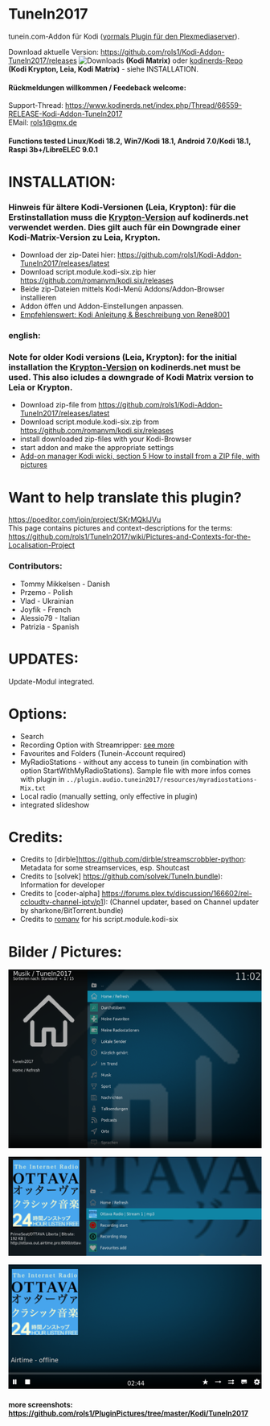 TuneIn2017
==================
tunein.com-Addon für Kodi ([vormals Plugin für den Plexmediaserver](https://github.com/rols1/TuneIn2017)).

Download aktuelle Version: https://github.com/rols1/Kodi-Addon-TuneIn2017/releases
![Downloads](https://img.shields.io/github/downloads/rols1/Kodi-Addon-TuneIn2017/total.svg "Downloads")
<b>(Kodi Matrix)</b> oder [kodinerds-Repo](https://repo.kodinerds.net) <b>(Kodi Krypton, Leia, Kodi Matrix)</b> - siehe INSTALLATION.

#### Rückmeldungen willkommen / Feedeback welcome: 
Support-Thread: https://www.kodinerds.net/index.php/Thread/66559-RELEASE-Kodi-Addon-TuneIn2017 <br>
EMail: rols1@gmx.de 
  
#### Functions tested Linux/Kodi 18.2, Win7/Kodi 18.1, Android 7.0/Kodi 18.1, Raspi 3b+/LibreELEC 9.0.1



INSTALLATION:
===================  
### Hinweis für ältere Kodi-Versionen (Leia, Krypton): für die Erstinstallation muss die [Krypton-Version](https://repo.kodinerds.net) auf kodinerds.net verwendet werden. Dies gilt auch für ein Downgrade einer Kodi-Matrix-Version zu Leia, Krypton.
- Download der zip-Datei hier: https://github.com/rols1/Kodi-Addon-TuneIn2017/releases/latest
- Download script.module.kodi-six.zip hier https://github.com/romanvm/kodi.six/releases
- Beide zip-Dateien mittels Kodi-Menü Addons/Addon-Browser installieren
- Addon öffen und Addon-Einstellungen anpassen.
- [Empfehlenswert: Kodi Anleitung & Beschreibung von Rene8001](https://www.kodinerds.net/index.php/Thread/47479-Hilfe-f%C3%BCr-Neulinge-Kodi-Anleitung-Einstellungen-GooglePlay-FireTV/?pageNo=1)

### english:
### Note for older Kodi versions (Leia, Krypton): for the initial installation the [Krypton-Version](https://repo.kodinerds.net) on kodinerds.net must be used. This also icludes a downgrade of Kodi Matrix version to Leia or Krypton.
- Download zip-file from https://github.com/rols1/Kodi-Addon-TuneIn2017/releases/latest
- Download script.module.kodi-six.zip from https://github.com/romanvm/kodi.six/releases
- install downloaded zip-files with your Kodi-Browser
- start addon and make the appropriate settings
- [Add-on manager Kodi wicki, section 5 How to install from a ZIP file, with pictures](https://kodi.wiki/view/Add-on_manager) 

Want to help translate this plugin?
===================  
https://poeditor.com/join/project/SKrMQklJVu <br>
This page contains pictures and context-descriptions for the terms:<br>
https://github.com/rols1/TuneIn2017/wiki/Pictures-and-Contexts-for-the-Localisation-Project

### Contributors:
* Tommy Mikkelsen - Danish
* Przemo - Polish
* Vlad - Ukrainian
* Joyfik - French
* Alessio79 - Italian
* Patrizia - Spanish

UPDATES:
===================  
Update-Modul integrated.

Options:
===================  
* Search
* Recording Option with Streamripper: [see more](https://github.com/rols1/TuneIn2017/wiki/Download-Option-with-Streamripper) 
* Favourites and Folders (Tunein-Account required)
* MyRadioStations - without any access to tunein (in combination with option StartWithMyRadioStations). Sample file with more infos comes with plugin in ```../plugin.audio.tunein2017/resources/myradiostations-Mix.txt```
* Local radio (manually setting, only effective in plugin)
* integrated slideshow

Credits:
===================  
- Credits to [dirble]https://github.com/dirble/streamscrobbler-python: Metadata for some streamservices, esp. Shoutcast
- Credits to [solvek] https://github.com/solvek/TuneIn.bundle): Information for developer
- Credits to [coder-alpha] https://forums.plex.tv/discussion/166602/rel-ccloudtv-channel-iptv/p1): (Channel updater, based on Channel updater by sharkone/BitTorrent.bundle)
- Credits to [romanv](https://github.com/romanvm) for his script.module.kodi-six

 
Bilder / Pictures:
===================  
![img](https://github.com/rols1/PluginPictures/blob/master/Kodi/TuneIn2017/Hauptmenue.png)

![img](https://github.com/rols1/PluginPictures/blob/master/Kodi/TuneIn2017/Station_Ottava_Menu.png)

![img](https://github.com/rols1/PluginPictures/blob/master/Kodi/TuneIn2017/Station_Ottava_Player.png)

#### more screenshots: https://github.com/rols1/PluginPictures/tree/master/Kodi/TuneIn2017

